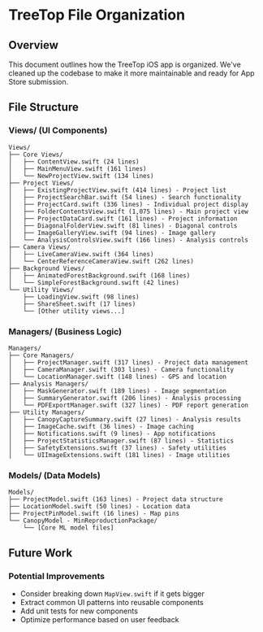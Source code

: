 # TreeTop File Organization

## Overview
This document outlines how the TreeTop iOS app is organized. We've cleaned up the codebase to make it more maintainable and ready for App Store submission.

## File Structure

### Views/ (UI Components)
```
Views/
├── Core Views/
│   ├── ContentView.swift (24 lines)
│   ├── MainMenuView.swift (161 lines)
│   └── NewProjectView.swift (134 lines)
├── Project Views/
│   ├── ExistingProjectView.swift (414 lines) - Project list
│   ├── ProjectSearchBar.swift (54 lines) - Search functionality
│   ├── ProjectCard.swift (336 lines) - Individual project display
│   ├── FolderContentsView.swift (1,075 lines) - Main project view
│   ├── ProjectDataCard.swift (161 lines) - Project information
│   ├── DiagonalFolderView.swift (81 lines) - Diagonal controls
│   ├── ImageGalleryView.swift (94 lines) - Image gallery
│   └── AnalysisControlsView.swift (166 lines) - Analysis controls
├── Camera Views/
│   ├── LiveCameraView.swift (364 lines)
│   └── CenterReferenceCameraView.swift (262 lines)
├── Background Views/
│   ├── AnimatedForestBackground.swift (168 lines)
│   └── SimpleForestBackground.swift (42 lines)
└── Utility Views/
    ├── LoadingView.swift (98 lines)
    ├── ShareSheet.swift (17 lines)
    └── [Other utility views...]
```

### Managers/ (Business Logic)
```
Managers/
├── Core Managers/
│   ├── ProjectManager.swift (317 lines) - Project data management
│   ├── CameraManager.swift (303 lines) - Camera functionality
│   └── LocationManager.swift (148 lines) - GPS and location
├── Analysis Managers/
│   ├── MaskGenerator.swift (189 lines) - Image segmentation
│   ├── SummaryGenerator.swift (206 lines) - Analysis processing
│   └── PDFExportManager.swift (327 lines) - PDF report generation
├── Utility Managers/
│   ├── CanopyCaptureSummary.swift (27 lines) - Analysis results
│   ├── ImageCache.swift (36 lines) - Image caching
│   ├── Notifications.swift (9 lines) - App notifications
│   ├── ProjectStatisticsManager.swift (87 lines) - Statistics
│   ├── SafetyExtensions.swift (37 lines) - Safety utilities
│   └── UIImageExtensions.swift (181 lines) - Image utilities
```

### Models/ (Data Models)
```
Models/
├── ProjectModel.swift (163 lines) - Project data structure
├── LocationModel.swift (50 lines) - Location data
├── ProjectPinModel.swift (16 lines) - Map pins
└── CanopyModel - MinReproductionPackage/
    └── [Core ML model files]
```

## Future Work

### Potential Improvements
- Consider breaking down `MapView.swift` if it gets bigger
- Extract common UI patterns into reusable components
- Add unit tests for new components
- Optimize performance based on user feedback
